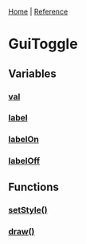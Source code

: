 [Home](../README.md) | [Reference](REFERENCE.md)

# GuiToggle
## Variables
### [val]()
### [label]()
### [labelOn]()
### [labelOff]()

## Functions
### [setStyle()]()
### [draw()]()